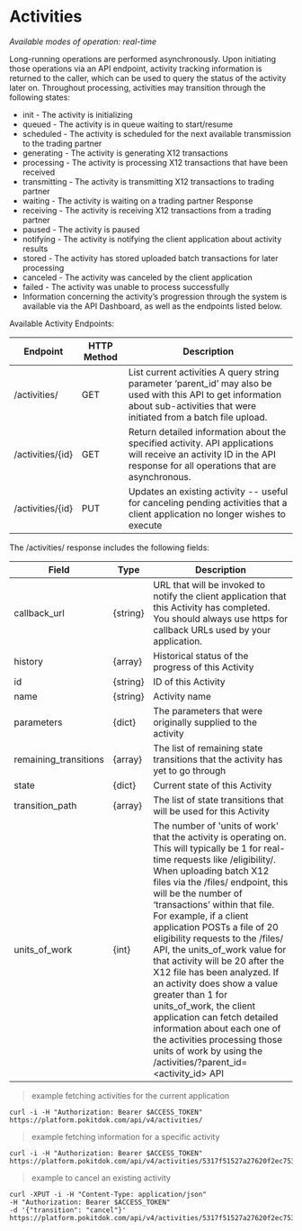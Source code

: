 # Activities
*Available modes of operation: real-time*

Long-running operations are performed asynchronously. Upon initiating those operations via an API endpoint, activity 
tracking information is returned to the caller, which can be used to query the status of the activity later on. 
Throughout processing, activities may transition through the following states:

* init - The activity is initializing
* queued - The activity is in queue waiting to start/resume
* scheduled - The activity is scheduled for the next available transmission to the trading partner
* generating - The activity is generating X12 transactions
* processing - The activity is processing X12 transactions that have been received
* transmitting - The activity is transmitting X12 transactions to trading partner
* waiting - The activity is waiting on a trading partner Response
* receiving - The activity is receiving X12 transactions from a trading partner
* paused - The activity is paused
* notifying - The activity is notifying the client application about activity results
* stored - The activity has stored uploaded batch transactions for later processing
* canceled - The activity was canceled by the client application
* failed - The activity was unable to process successfully
* Information concerning the activity’s progression through the system is available via the API Dashboard, as well as the endpoints listed below.

Available Activity Endpoints:

Endpoint | HTTP Method | Description
-------- | ----------- | -----------
/activities/ | GET | List current activities A query string parameter ‘parent_id’ may also be used with this API to get information about sub-activities that were initiated from a batch file upload.
/activities/{id} | GET | Return detailed information about the specified activity. API applications will receive an activity ID in the API response for all operations that are asynchronous.
/activities/{id} | PUT | Updates an existing activity -- useful for canceling pending activities that a client application no longer wishes to execute
 
The /activities/ response includes the following fields:

Field | Type | Description
----- | ---- | -----------
callback_url | {string} | URL that will be invoked to notify the client application that this Activity has completed. You should always use https for callback URLs used by your application.
history | {array} | Historical status of the progress of this Activity
id | {string} | ID of this Activity
name | {string} | Activity name
parameters | {dict} | The parameters that were originally supplied to the activity
remaining_transitions | {array} | The list of remaining state transitions that the activity has yet to go through
state | {dict} | Current state of this Activity
transition_path | {array} | The list of state transitions that will be used for this Activity
units_of_work | {int} | The number of 'units of work' that the activity is operating on. This will typically be 1 for real-time requests like /eligibility/. When uploading batch X12 files via the /files/ endpoint, this will be the number of ‘transactions’ within that file. For example, if a client application POSTs a file of 20 eligibility requests to the /files/ API, the units_of_work value for that activity will be 20 after the X12 file has been analyzed. If an activity does show a value greater than 1 for units_of_work, the client application can fetch detailed information about each one of the activities processing those units of work by using the /activities/?parent_id=<activity_id> API

> example fetching activities for the current application

```shell
curl -i -H "Authorization: Bearer $ACCESS_TOKEN" https://platform.pokitdok.com/api/v4/activities/
```

> example fetching information for a specific activity

```shell
curl -i -H "Authorization: Bearer $ACCESS_TOKEN" https://platform.pokitdok.com/api/v4/activities/5317f51527a27620f2ec7533
```

> example to cancel an existing activity

```shell
curl -XPUT -i -H "Content-Type: application/json"
-H "Authorization: Bearer $ACCESS_TOKEN"
-d '{"transition": "cancel"}' https://platform.pokitdok.com/api/v4/activities/5317f51527a27620f2ec7533
```